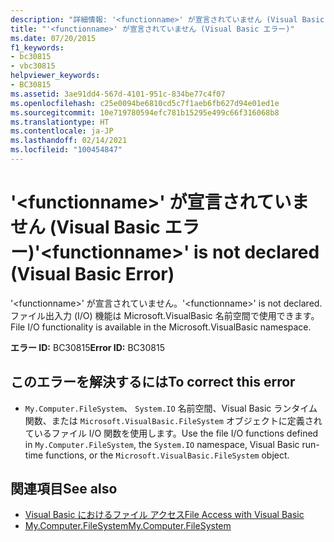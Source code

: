 ```yaml
---
description: "詳細情報: '<functionname>' が宣言されていません (Visual Basic エラー)"
title: "'<functionname>' が宣言されていません (Visual Basic エラー)"
ms.date: 07/20/2015
f1_keywords:
- bc30815
- vbc30815
helpviewer_keywords:
- BC30815
ms.assetid: 3ae91dd4-567d-4101-951c-834be77c4f07
ms.openlocfilehash: c25e0094be6810cd5c7f1aeb6fb627d94e01ed1e
ms.sourcegitcommit: 10e719780594efc781b15295e499c66f316068b8
ms.translationtype: HT
ms.contentlocale: ja-JP
ms.lasthandoff: 02/14/2021
ms.locfileid: "100454847"
---
```

# <a name="functionname-is-not-declared-visual-basic-error"></a><span data-ttu-id="d9b06-103">'\<functionname>' が宣言されていません (Visual Basic エラー)</span><span class="sxs-lookup"><span data-stu-id="d9b06-103">'\<functionname>' is not declared (Visual Basic Error)</span></span>

<span data-ttu-id="d9b06-104">'\<functionname>' が宣言されていません。</span><span class="sxs-lookup"><span data-stu-id="d9b06-104">'\<functionname>' is not declared.</span></span> <span data-ttu-id="d9b06-105">ファイル出入力 (I/O) 機能は Microsoft.VisualBasic 名前空間で使用できます。</span><span class="sxs-lookup"><span data-stu-id="d9b06-105">File I/O functionality is available in the Microsoft.VisualBasic namespace.</span></span>  
  
 <span data-ttu-id="d9b06-106">**エラー ID:** BC30815</span><span class="sxs-lookup"><span data-stu-id="d9b06-106">**Error ID:** BC30815</span></span>  
  
## <a name="to-correct-this-error"></a><span data-ttu-id="d9b06-107">このエラーを解決するには</span><span class="sxs-lookup"><span data-stu-id="d9b06-107">To correct this error</span></span>  
  
- <span data-ttu-id="d9b06-108">`My.Computer.FileSystem`、 `System.IO` 名前空間、Visual Basic ランタイム関数、または `Microsoft.VisualBasic.FileSystem` オブジェクトに定義されているファイル I/O 関数を使用します。</span><span class="sxs-lookup"><span data-stu-id="d9b06-108">Use the file I/O functions defined in `My.Computer.FileSystem`, the `System.IO` namespace, Visual Basic run-time functions, or the `Microsoft.VisualBasic.FileSystem` object.</span></span>  
  
## <a name="see-also"></a><span data-ttu-id="d9b06-109">関連項目</span><span class="sxs-lookup"><span data-stu-id="d9b06-109">See also</span></span>

- [<span data-ttu-id="d9b06-110">Visual Basic におけるファイル アクセス</span><span class="sxs-lookup"><span data-stu-id="d9b06-110">File Access with Visual Basic</span></span>](../developing-apps/programming/drives-directories-files/file-access.md)
- [<span data-ttu-id="d9b06-111">My.Computer.FileSystem</span><span class="sxs-lookup"><span data-stu-id="d9b06-111">My.Computer.FileSystem</span></span>](xref:Microsoft.VisualBasic.FileIO.FileSystem)
